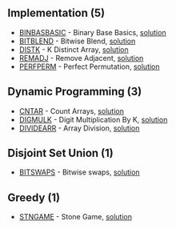 ## Implementation (5)
* [BINBASBASIC](https://www.codechef.com/problems/BINBASBASIC) - Binary Base Basics, [solution](./BINBASBASIC)
* [BITBLEND](https://www.codechef.com/problems/BITBLEND) - Bitwise Blend, [solution](./BITBLEND)
* [DISTK](https://www.codechef.com/problems/DISTK) - K Distinct Array, [solution](./DISTK)
* [REMADJ](https://www.codechef.com/problems/REMADJ) - Remove Adjacent, [solution](./REMADJ)
* [PERFPERM](https://www.codechef.com/problems/PERFPERM) - Perfect Permutation, [solution](./PERFPERM)

## Dynamic Programming (3)
* [CNTAR](https://www.codechef.com/problems/CNTAR) - Count Arrays, [solution](./CNTAR)
* [DIGMULK](https://www.codechef.com/problems/DIGMULK) - Digit Multiplication By K, [solution](./DIGMULK)
* [DIVIDEARR](https://www.codechef.com/problems/DIVIDEARR) - Array Division, [solution](./DIVIDEARR)

## Disjoint Set Union (1)
* [BITSWAPS](https://www.codechef.com/problems/BITSWAPS) - Bitwise swaps, [solution](./BITSWAPS)

## Greedy (1)
* [STNGAME](https://www.codechef.com/problems/STNGAME) - Stone Game, [solution](./STNGAME)